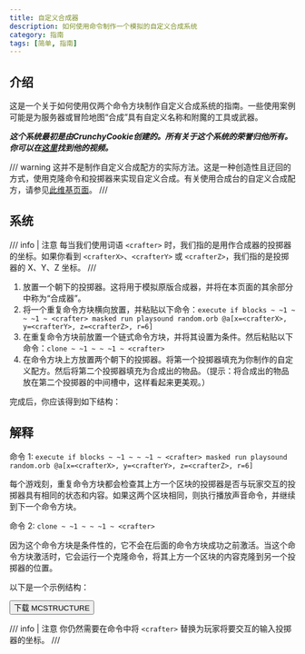```yaml
---
title: 自定义合成器
description: 如何使用命令制作一个模拟的自定义合成系统
category: 指南
tags: [简单, 指南]
---
```


## 介绍

这是一个关于如何使用仅两个命令方块制作自定义合成系统的指南。一些使用案例可能是为服务器或冒险地图“合成”具有自定义名称和附魔的工具或武器。

_**这个系统最初是由CrunchyCookie创建的。所有关于这个系统的荣誉归他所有。你可以在[这里](https://www.youtube.com/watch?v=pzQzldaSORs)找到他的视频。**_

/// warning
这并不是制作自定义合成配方的实际方法。这是一种创造性且迂回的方式，使用克隆命令和投掷器来实现自定义合成。有关使用合成台的自定义合成配方，请参见[此维基页面](../loot/recipes)。
///

## 系统

/// info | 注意
每当我们使用词语 `<crafter>` 时，我们指的是用作合成器的投掷器的坐标。如果你看到 `<crafterX>`、`<crafterY>` 或 `<crafterZ>`，我们指的是投掷器的 X、Y、Z 坐标。
///

1. 放置一个朝下的投掷器。这将用于模拟原版合成器，并将在本页面的其余部分中称为“合成器”。
2. 将一个重复命令方块横向放置，并粘贴以下命令：`execute if blocks ~ ~1 ~ ~ ~1 ~ <crafter> masked run playsound random.orb @a[x=<crafterX>, y=<crafterY>, z=<crafterZ>, r=6]`
3. 在重复命令方块前放置一个链式命令方块，并将其设置为条件。然后粘贴以下命令：`clone ~ ~1 ~ ~ ~1 ~ <crafter>`
4. 在命令方块上方放置两个朝下的投掷器。将第一个投掷器填充为你制作的自定义配方。然后将第二个投掷器填充为合成出的物品。（提示：将合成出的物品放在第二个投掷器的中间槽中，这样看起来更美观。）

完成后，你应该得到如下结构：

<WikiImage
    src="../assets/images/commands/customCrafterEnd.png"
    alt="替代文本"
    width=800
/>

## 解释

命令 1: `execute if blocks ~ ~1 ~ ~ ~1 ~ <crafter> masked run playsound random.orb @a[x=<crafterX>, y=<crafterY>, z=<crafterZ>, r=6]`

每个游戏刻，重复命令方块都会检查其上方一个区块的投掷器是否与玩家交互的投掷器具有相同的状态和内容。如果这两个区块相同，则执行播放声音命令，并继续到下一个命令方块。

命令 2: `clone ~ ~1 ~ ~ ~1 ~ <crafter>`

因为这个命令方块是条件性的，它不会在后面的命令方块成功之前激活。当这个命令方块激活时，它会运行一个克隆命令，将其上方一个区块的内容克隆到另一个投掷器的位置。

以下是一个示例结构：

<Button link="../assets/packs/structures/customCrafter/customCrafterExample.mcstructure" download>
    下载 MCSTRUCTURE
</Button>

/// info | 注意
你仍然需要在命令中将 `<crafter>` 替换为玩家将要交互的输入投掷器的坐标。
///